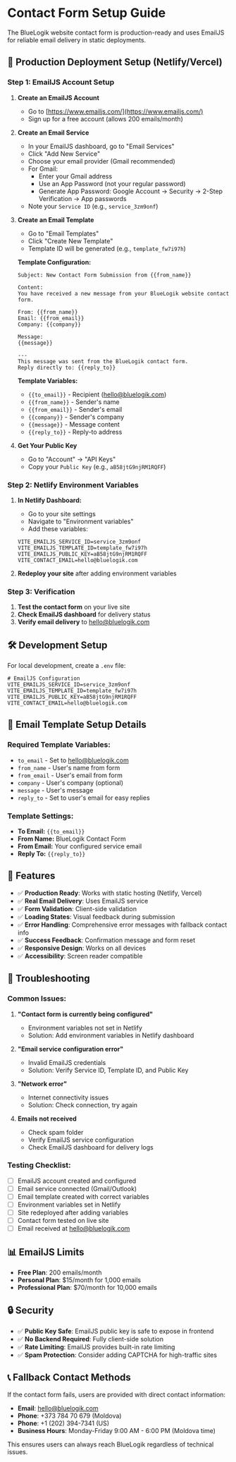 # Contact Form Setup Guide

The BlueLogik website contact form is production-ready and uses EmailJS for reliable email delivery in static deployments.

## 🚀 Production Deployment Setup (Netlify/Vercel)

### Step 1: EmailJS Account Setup

1. **Create an EmailJS Account**
   - Go to [https://www.emailjs.com/](https://www.emailjs.com/)
   - Sign up for a free account (allows 200 emails/month)

2. **Create an Email Service**
   - In your EmailJS dashboard, go to "Email Services"
   - Click "Add New Service"
   - Choose your email provider (Gmail recommended)
   - For Gmail:
     - Enter your Gmail address
     - Use an App Password (not your regular password)
     - Generate App Password: Google Account → Security → 2-Step Verification → App passwords
   - Note your `Service ID` (e.g., `service_3zm9onf`)

3. **Create an Email Template**
   - Go to "Email Templates"
   - Click "Create New Template"
   - Template ID will be generated (e.g., `template_fw7i97h`)
   
   **Template Configuration:**
   ```
   Subject: New Contact Form Submission from {{from_name}}
   
   Content:
   You have received a new message from your BlueLogik website contact form.
   
   From: {{from_name}}
   Email: {{from_email}}
   Company: {{company}}
   
   Message:
   {{message}}
   
   ---
   This message was sent from the BlueLogik contact form.
   Reply directly to: {{reply_to}}
   ```
   
   **Template Variables:**
   - `{{to_email}}` - Recipient (hello@bluelogik.com)
   - `{{from_name}}` - Sender's name
   - `{{from_email}}` - Sender's email
   - `{{company}}` - Sender's company
   - `{{message}}` - Message content
   - `{{reply_to}}` - Reply-to address

4. **Get Your Public Key**
   - Go to "Account" → "API Keys"
   - Copy your `Public Key` (e.g., `aB58jtG9njRM1RQFF`)

### Step 2: Netlify Environment Variables

1. **In Netlify Dashboard:**
   - Go to your site settings
   - Navigate to "Environment variables"
   - Add these variables:

   ```
   VITE_EMAILJS_SERVICE_ID=service_3zm9onf
   VITE_EMAILJS_TEMPLATE_ID=template_fw7i97h
   VITE_EMAILJS_PUBLIC_KEY=aB58jtG9njRM1RQFF
   VITE_CONTACT_EMAIL=hello@bluelogik.com
   ```

2. **Redeploy your site** after adding environment variables

### Step 3: Verification

1. **Test the contact form** on your live site
2. **Check EmailJS dashboard** for delivery status
3. **Verify email delivery** to hello@bluelogik.com

## 🛠️ Development Setup

For local development, create a `.env` file:

```env
# EmailJS Configuration
VITE_EMAILJS_SERVICE_ID=service_3zm9onf
VITE_EMAILJS_TEMPLATE_ID=template_fw7i97h
VITE_EMAILJS_PUBLIC_KEY=aB58jtG9njRM1RQFF
VITE_CONTACT_EMAIL=hello@bluelogik.com
```

## 📧 Email Template Setup Details

### Required Template Variables:
- `to_email` - Set to hello@bluelogik.com
- `from_name` - User's name from form
- `from_email` - User's email from form
- `company` - User's company (optional)
- `message` - User's message
- `reply_to` - Set to user's email for easy replies

### Template Settings:
- **To Email:** `{{to_email}}`
- **From Name:** BlueLogik Contact Form
- **From Email:** Your configured service email
- **Reply To:** `{{reply_to}}`

## 🔧 Features

- ✅ **Production Ready**: Works with static hosting (Netlify, Vercel)
- ✅ **Real Email Delivery**: Uses EmailJS service
- ✅ **Form Validation**: Client-side validation
- ✅ **Loading States**: Visual feedback during submission
- ✅ **Error Handling**: Comprehensive error messages with fallback contact info
- ✅ **Success Feedback**: Confirmation message and form reset
- ✅ **Responsive Design**: Works on all devices
- ✅ **Accessibility**: Screen reader compatible

## 🚨 Troubleshooting

### Common Issues:

1. **"Contact form is currently being configured"**
   - Environment variables not set in Netlify
   - Solution: Add environment variables in Netlify dashboard

2. **"Email service configuration error"**
   - Invalid EmailJS credentials
   - Solution: Verify Service ID, Template ID, and Public Key

3. **"Network error"**
   - Internet connectivity issues
   - Solution: Check connection, try again

4. **Emails not received**
   - Check spam folder
   - Verify EmailJS service configuration
   - Check EmailJS dashboard for delivery logs

### Testing Checklist:

- [ ] EmailJS account created and configured
- [ ] Email service connected (Gmail/Outlook)
- [ ] Email template created with correct variables
- [ ] Environment variables set in Netlify
- [ ] Site redeployed after adding variables
- [ ] Contact form tested on live site
- [ ] Email received at hello@bluelogik.com

## 📊 EmailJS Limits

- **Free Plan**: 200 emails/month
- **Personal Plan**: $15/month for 1,000 emails
- **Professional Plan**: $70/month for 10,000 emails

## 🔒 Security

- ✅ **Public Key Safe**: EmailJS public key is safe to expose in frontend
- ✅ **No Backend Required**: Fully client-side solution
- ✅ **Rate Limiting**: EmailJS provides built-in rate limiting
- ✅ **Spam Protection**: Consider adding CAPTCHA for high-traffic sites

## 📞 Fallback Contact Methods

If the contact form fails, users are provided with direct contact information:
- **Email**: hello@bluelogik.com
- **Phone**: +373 784 70 679 (Moldova)
- **Phone**: +1 (202) 394-7341 (US)
- **Business Hours**: Monday-Friday 9:00 AM - 6:00 PM (Moldova time)

This ensures users can always reach BlueLogik regardless of technical issues.
